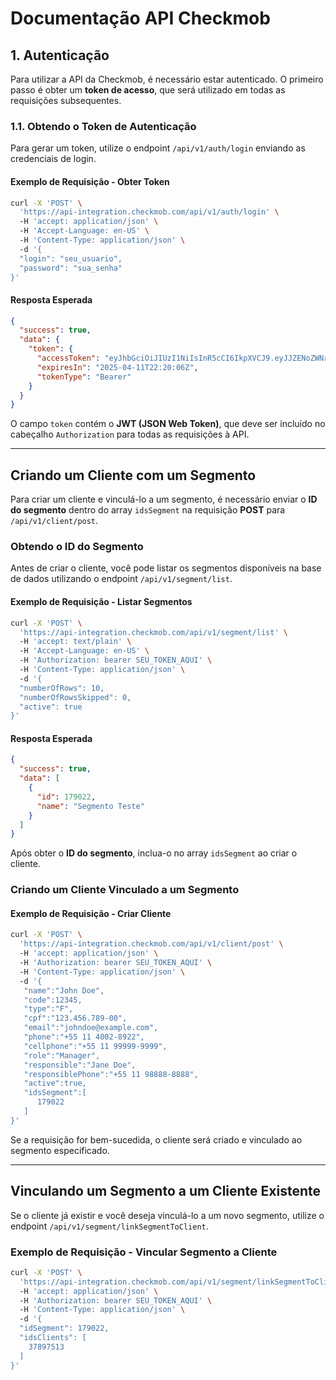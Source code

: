 # Documentação API Checkmob


## **1. Autenticação**
Para utilizar a API da Checkmob, é necessário estar autenticado. O primeiro passo é obter um **token de acesso**, que será utilizado em todas as requisições subsequentes.

### **1.1. Obtendo o Token de Autenticação**
Para gerar um token, utilize o endpoint `/api/v1/auth/login` enviando as credenciais de login.

#### **Exemplo de Requisição - Obter Token**
```sh
curl -X 'POST' \  
  'https://api-integration.checkmob.com/api/v1/auth/login' \  
  -H 'accept: application/json' \  
  -H 'Accept-Language: en-US' \  
  -H 'Content-Type: application/json' \  
  -d '{
  "login": "seu_usuario",
  "password": "sua_senha"
}'
```

#### **Resposta Esperada**
```json
{
  "success": true,
  "data": {
    "token": {
      "accessToken": "eyJhbGciOiJIUzI1NiIsInR5cCI6IkpXVCJ9.eyJJZENoZWNrbW9iIjoiNzA0MDciLCJJZFVzZXIiOiIyNTM1ODciLCJOYW1lIjoiRmVsaXBlIFBvcnRlbGEiLCJFbWFpbCI6ImZlbGlwZS5wb3J0ZWxhQGNoZWNrbW9iLmNvbSIsIm5iZiI6MTc0MTc4MjAwNiwiZXhwIjoxNzQ0NDEwMDA2LCJpYXQiOjE3NDE3ODIwMDYsImlzcyI6IkNIRUNLTU9CIiwiYXVkIjoiaHR0cHM6Ly9sb2NhbGhvc3QifQ.ycTH1evq5O6Ld0gCUVh3rnLOkaHcOZ3zdBpjV_XMFtY",
      "expiresIn": "2025-04-11T22:20:06Z",
      "tokenType": "Bearer"
    }
  }
}
```

O campo `token` contém o **JWT (JSON Web Token)**, que deve ser incluído no cabeçalho `Authorization` para todas as requisições à API.

---

## Criando um Cliente com um Segmento

Para criar um cliente e vinculá-lo a um segmento, é necessário enviar o **ID do segmento** dentro do array `idsSegment` na requisição **POST** para `/api/v1/client/post`.

### **Obtendo o ID do Segmento**
Antes de criar o cliente, você pode listar os segmentos disponíveis na base de dados utilizando o endpoint `/api/v1/segment/list`.

#### **Exemplo de Requisição - Listar Segmentos**
```sh
curl -X 'POST' \  
  'https://api-integration.checkmob.com/api/v1/segment/list' \  
  -H 'accept: text/plain' \  
  -H 'Accept-Language: en-US' \  
  -H 'Authorization: bearer SEU_TOKEN_AQUI' \  
  -H 'Content-Type: application/json' \  
  -d '{
  "numberOfRows": 10,
  "numberOfRowsSkipped": 0,
  "active": true
}'
```

#### **Resposta Esperada**
```json
{
  "success": true,
  "data": [
    {
      "id": 179022,
      "name": "Segmento Teste"
    }
  ]
}
```

Após obter o **ID do segmento**, inclua-o no array `idsSegment` ao criar o cliente.

### **Criando um Cliente Vinculado a um Segmento**

#### **Exemplo de Requisição - Criar Cliente**
```sh
curl -X 'POST' \  
  'https://api-integration.checkmob.com/api/v1/client/post' \  
  -H 'accept: application/json' \  
  -H 'Authorization: bearer SEU_TOKEN_AQUI' \  
  -H 'Content-Type: application/json' \  
  -d '{
   "name":"John Doe",
   "code":12345,
   "type":"F",
   "cpf":"123.456.789-00",
   "email":"johndoe@example.com",
   "phone":"+55 11 4002-8922",
   "cellphone":"+55 11 99999-9999",
   "role":"Manager",
   "responsible":"Jane Doe",
   "responsiblePhone":"+55 11 98888-8888",
   "active":true,
   "idsSegment":[
      179022
   ]
}'
```

Se a requisição for bem-sucedida, o cliente será criado e vinculado ao segmento especificado.

---

## **Vinculando um Segmento a um Cliente Existente**
Se o cliente já existir e você deseja vinculá-lo a um novo segmento, utilize o endpoint `/api/v1/segment/linkSegmentToClient`.

### **Exemplo de Requisição - Vincular Segmento a Cliente**
```sh
curl -X 'POST' \  
  'https://api-integration.checkmob.com/api/v1/segment/linkSegmentToClient' \  
  -H 'accept: application/json' \  
  -H 'Authorization: bearer SEU_TOKEN_AQUI' \  
  -H 'Content-Type: application/json' \  
  -d '{
  "idSegment": 179022,
  "idsClients": [
    37897513
  ]
}'
```